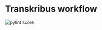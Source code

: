 Transkribus workflow
====================
![pylint score](https://mperlet.github.io/pybadge/badges/8.83.svg)
